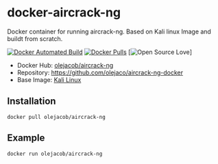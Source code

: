 # docker-aircrack-ng

Docker container for running aircrack-ng. Based on Kali linux Image and buildt from scratch.

[![Docker Automated Build](https://img.shields.io/docker/automated/olejacob/aircrack-ng.svg)](https://hub.docker.com/r/olejacob/aircrack-ng/) [![Docker Pulls](https://img.shields.io/docker/pulls/olejacob/aircrack-ng.svg)](https://hub.docker.com/r/olejacob/aircrack-ng/) [![Open Source Love](https://badges.olejacob.com/os/v1/open-source.svg)]

- Docker Hub: [olejacob/aircrack-ng](https://hub.docker.com/r/frapsoft/aircrack-ng/)
- Repository: <https://github.com/olejaco/aircrack-ng-docker>
- Base Image: [Kali Linux](https://hub.docker.com/r/kalilinux/kali)

## Installation

`docker pull olejacob/aircrack-ng`

## Example

`docker run olejacob/aircrack-ng`
